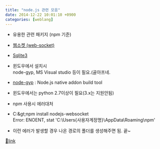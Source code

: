 ```yaml
---
title: "node.js 관련 모음"
date: 2014-12-22 10:01:10 +0900
categories: [weblang]
---
```


- 유용한 관련 패키지 (npm 기준)
- [웹소켓 (web-socket)](https://www.npmjs.com/package/nodejs-websocket "웹소켓 (web-socket)") 
- [Sqlite3](https://www.npmjs.com/package/sqlite3 "Sqlite3")
- 윈도우에서 설치시  
node-gyp, MS Visual studio 등이 필요.(골아프네.

- [node-gyp](https://github.com/TooTallNate/node-gyp#installation "node-gyp") : Node.js native addon build tool
- 윈도우에서는 python 2.7이상이 필요(3.x는 지원안됨)


- npm 사용시 에러대처
- C:\&gt;npm install nodejs-websocket  
Error: ENOENT, stat 'C:\Users\{사용자계정명}\AppData\Roaming\npm'
- 이런 에러가 발생할 경우 나온 경로의 폴더를 생성해주면 됨. 끝~


  



[🔗link](http://www.mins01.com/mh/tech/read/915)